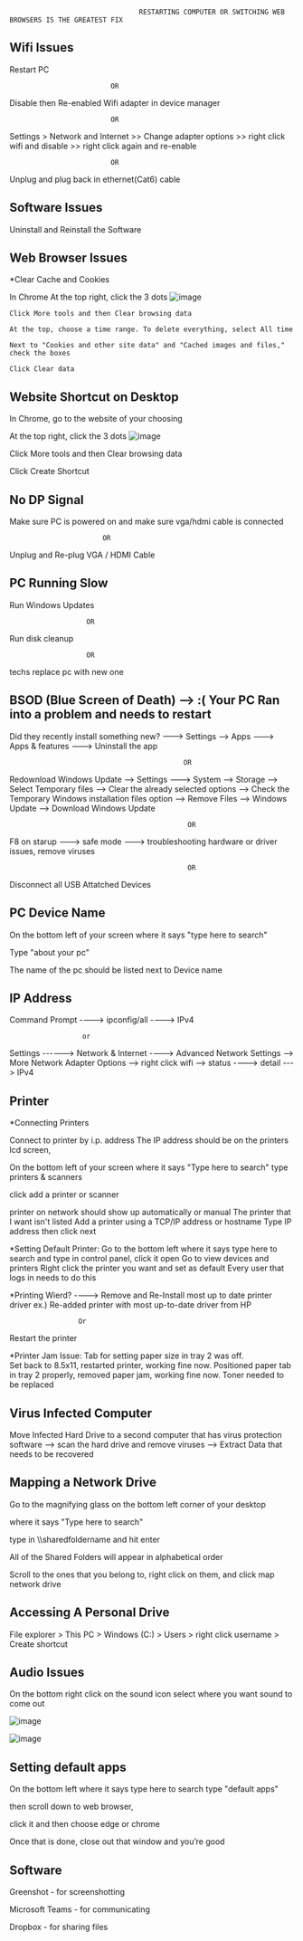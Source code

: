                                     RESTARTING COMPUTER OR SWITCHING WEB BROWSERS IS THE GREATEST FIX


Wifi Issues
----------------------------------------------------------------------------------
Restart PC
                             
                             OR

Disable then Re-enabled Wifi adapter in device manager
 
                             OR

Settings > Network and Internet >> Change adapter options >> right click wifi and disable >> right click again and re-enable

                             OR

Unplug and plug back in ethernet(Cat6) cable




Software Issues
-----------------------------------------------------------------------------------
Uninstall and Reinstall the Software





Web Browser Issues
-----------------------------------------------------------------------------
*Clear Cache and Cookies

In Chrome
    At the top right, click the 3 dots
    ![image](https://user-images.githubusercontent.com/58194115/156818251-bab29b2c-ed1b-48cc-a6f6-34987c39d68f.png)

    
    Click More tools and then Clear browsing data
    
    At the top, choose a time range. To delete everything, select All time
    
    Next to "Cookies and other site data" and "Cached images and files," check the boxes
    
    Click Clear data
    
    
    
    
    
  Website Shortcut on Desktop
  --------------------------------------------------------------------------------
  
  In Chrome, go to the website of your choosing
  
 At the top right, click the 3 dots
    ![image](https://user-images.githubusercontent.com/58194115/156818251-bab29b2c-ed1b-48cc-a6f6-34987c39d68f.png)
    
Click More tools and then Clear browsing data

Click Create Shortcut


No DP Signal
-----------------------------------------------------------------------------
Make sure PC is powered on and make sure vga/hdmi cable is connected

                           OR
                           
                           
 Unplug and Re-plug VGA / HDMI Cable



PC Running Slow
--------------------------------------------------------------------------------
Run Windows Updates 

                       OR
Run disk cleanup

                       OR

techs replace pc with new one


BSOD (Blue Screen of Death)  -->   :( Your PC Ran into a problem and needs to restart
--------------------------------------------------------------------------------------
Did they recently install something new? --->   Settings  -->   Apps  --->  Apps & features ---> Uninstall the app

                                               OR

Redownload Windows Update -->   Settings  --->   System   -->  Storage --> Select Temporary files --> Clear the already selected options  -->  Check the Temporary Windows installation files option  --> Remove Files  -->  Windows Update   --> Download Windows Update

                                                OR
                                                
F8 on starup --->  safe mode  --->    troubleshooting hardware or driver issues, remove viruses


                                                OR

Disconnect all USB Attatched Devices






PC Device Name
--------------------------------------------------------------------------------------

On the bottom left of your screen where it says "type here to search"

Type "about your pc"

The name of the pc should be listed next to Device name




IP Address
------------------------------------------------------------------------------------------
Command Prompt ---->   ipconfig/all   ---->     IPv4

                      or
                      
 Settings ------>  Network & Internet ---->  Advanced Network Settings  -->  More Network Adapter Options  --> right click wifi   --> status ----> detail  ---> IPv4
 
 
 
 

 
 
 
 
 Printer
 -------------------------------------------------------------------------------------------
 *Connecting Printers

Connect to printer by i.p. address
The IP address should be on the printers lcd screen,  

On the bottom left of your screen where it says "Type here to search" type printers & scanners 

click add a printer or scanner

printer on network should show up automatically 
             or manual
The printer that I want isn't listed
Add a printer using a TCP/IP address or hostname
Type IP address then click next
 
 
 
 
 
*Setting Default Printer:
Go to the bottom left where it says type here to search and type in control panel, click it open
Go to view devices and printers
Right click the printer you want and set as default
Every user that logs in needs to do this
 
 
 
 
 *Printing Wierd? ----> Remove and Re-Install most up to date printer driver 
 ex.) Re-added printer with most up-to-date driver from HP
                     
                     Or 
                     
 Restart the printer
 
 
 
*Printer Jam Issue:
 Tab for setting paper size in tray 2 was off.  
 Set back to 8.5x11, restarted printer, working fine now.
 Positioned paper tab in tray 2 properly, removed paper jam, working fine now.
 Toner needed to be replaced

 
 
 
 Virus Infected Computer
 --------------------------------------------------------------------------------------------
 
 Move Infected Hard Drive to a second computer that has virus protection software --> scan the hard drive and remove
 viruses  -->   Extract Data that needs to be recovered
 
 
 
 
 
Mapping a Network Drive
-----------------------------------------------------------------------------------------------
Go to the magnifying glass on the bottom left corner of your desktop

where it says "Type here to search"

type in  \\\sharedfoldername and hit enter

All of the Shared Folders will appear in alphabetical order

Scroll to the ones that you belong to, right click on them, and click map network drive



Accessing A Personal Drive
-----------------------------------------------------------------------------------------------
File explorer > This PC > Windows (C:) > Users > right click username > Create shortcut

 
 
 
 
Audio Issues
----------------------------------------------------------------------------------------------
On the bottom right click on the sound icon
select where you want sound to come out


 ![image](https://user-images.githubusercontent.com/58194115/156808200-82f3edc5-14cb-4e23-b76c-f2bcb9dea2bc.png)
 
 
 
 
 ![image](https://user-images.githubusercontent.com/58194115/156808587-9f385d25-3ec5-4881-99a7-49f9786a0502.png)


 
 
 
 
 
Setting default apps
----------------------------------------------------------------------------------------------
On the bottom left where it says type here to search 
type "default apps"

then scroll down to web browser,

click it and then choose edge or chrome

Once that is done, close out that window and you’re good

















Software
-------------------------------------------------------------------------------------

Greenshot - for screenshotting

Microsoft Teams - for communicating

Dropbox - for sharing files



 

